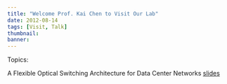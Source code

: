 ```yaml
---
title: "Welcome Prof. Kai Chen to Visit Our Lab"
date: 2012-08-14
tags: [Visit, Talk]
thumbnail:
banner: 
---
```

Topics:

A Flexible Optical Switching Architecture for Data Center Networks [slides](http://202.120.40.100/wp-content/uploads/2012/08/osa_nsdi12.pptx)